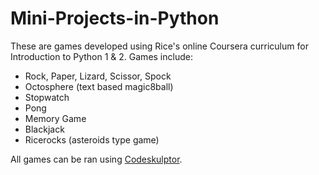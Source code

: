 # Mini-Projects-in-Python

These are games developed using Rice's online Coursera curriculum for Introduction to Python 1 & 2.
Games include:
* Rock, Paper, Lizard, Scissor, Spock
* Octosphere (text based magic8ball)
* Stopwatch
* Pong
* Memory Game
* Blackjack
* Ricerocks (asteroids type game)

All games can be ran using [Codeskulptor](http://www.codeskulptor.org/).
